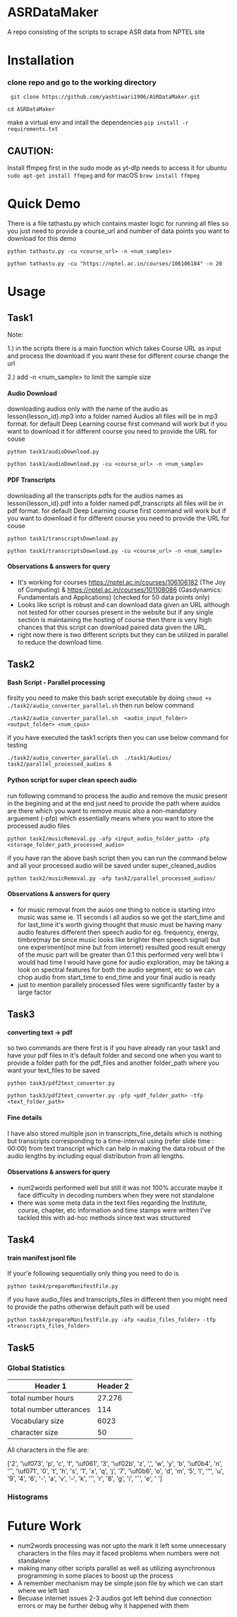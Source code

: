 # ASRDataMaker
A repo consisting of the scripts to scrape ASR data from NPTEL site

# Installation

### clone repo and go to the working directory
` git clone https://github.com/yashtiwari1906/ASRDataMaker.git` 

`cd ASRDataMaker`

make a virtual env and intall the dependencies 
`pip install -r requirements.txt`

## CAUTION:
Install ffmpeg first in the sudo mode as yt-dlp needs to access it for ubuntu `sudo apt-get install ffmpeg` and for macOS `brew install ffmpeg`

# Quick Demo 

There is a file tathastu.py which contains master logic for running all files so you just need to provide a course_url and number of data points you want to download for this demo


`python tathastu.py -cu <course_url> -n <num_samples>` 

`python tathastu.py -cu "https://nptel.ac.in/courses/106106184" -n 20`


# Usage

## Task1
Note: 

1.) in the scripts there is a main function which takes Course URL as input and process the download if you want these for different course change the url 

2.) add -n <num_sample> to limit the sample size

#### Audio Download
downloading audios only with the name of the audio as lesson{lesson_id}.mp3 into a folder named Audios all files will be in mp3 format. for default Deep Learning course first command will work but if you want to download it for different course you need to provide the URL for couse 

`python task1/audioDownload.py` 

`python task1/audioDownload.py -cu <course_url> -n <num_sample>`

#### PDF Transcripts
downloading all the transcripts pdfs for the audios names as lesson{lesson_id}.pdf into a folder named pdf_transcripts all files will be in pdf format. for default Deep Learning course first command will work but if you want to download it for different course you need to provide the URL for couse

`python task1/transcriptsDownload.py`

`python task1/transcriptsDownload.py -cu <course_url> -n <num_sample>`

#### Observations & answers for query
* It's working for courses https://nptel.ac.in/courses/106106182 (The Joy of Computing) & https://nptel.ac.in/courses/101108086 (Gasdynamics: Fundamentals and Applications) (checked for 50 data points only)
* Looks like script is robust and can download data given an URL although not tested for other courses present in the website but if any single section is maintaining the hosting of course then there is very high chances that this script can download paired data given the URL.
* right now there is two different scripts but they can be utilized in parallel to reduce the download time.


## Task2
#### Bash Script - Parallel processing
firslty you need to make this bash script executable by doing `chmod +x ./task2/audio_converter_parallel.sh` then run below command

`./task2/audio_converter_parallel.sh  <audio_input_folder> <output_folder> <num_cpus>`

If you have executed the task1 scripts then you can use below command for testing 

`./task2/audio_converter_parallel.sh  ./task1/Audios/ task2/parallel_processed_audios 6`

#### Python script for super clean speech audio
run following command to process the audio and remove the music present in the begining and at the end just need to provide the path where auidos are there which you want to remove music also a non-mandatory arguement (-pfp) which essentially means where you want to store the processed audio files

`python task2/musicRemoval.py -afp <input_audio_folder_path> -pfp <storage_folder_path_processed_audio>`

if you have ran the above bash script then you can run the command below and all your processed audio will be saved under super_cleaned_audios

`python task2/musicRemoval.py -afp task2/parallel_processed_audios/`

#### Observations & answers for query
* for music removal from the auios one thing to notice is starting intro music was same ie. 11 seconds i all audios so we got the start_time and for last_time it's worth giving thought that music must be having many audio features different then speech audio for eg. frequency, energy, timbre(may be since music looks like brighter then speech signal) but one experiment(not mine but from internet) resulted good result energy of the music part will be greater than 0.1 this performed very well btw I would had time I would have gone for audio exploration, may be taking a look on spectral features for both the audio segment, etc so we can chop audio from start_time to end_time and your final audio is ready
* just to mention parallely processed files were significantly faster by a large factor 


## Task3
#### converting text -> pdf
so two commands are there first is if you have already ran your task1 and have your pdf files in it's default folder and second one when you want to provide a folder path for the pdf_files and another folder_path where you want your text_files to be saved

`python task3/pdf2text_converter.py`

`python task3/pdf2text_converter.py -pfp <pdf_folder_path> -tfp <text_folder_path>`

#### Fine details
I have also stored multiple json in transcripts_fine_details which is nothing but transcripts corresponding to a time-interval using (refer slide time : 00:00) from text transcript which can help in making the data robust of the audio lengths by including equal distribution from all lengths.

#### Observations & answers for query
* num2words performed well but still it was not 100% accurate maybe it face difficulty in decoding numbers when they were not standalone
* there was some meta data in the text files regarding the Institute, course, chapter, etc information and time stamps were written I've tackled this with ad-hoc methods since text was structured


## Task4
#### train manifest jsonl file 
If your'e following sequentially only thing you need to do is 

`python task4/prepareManifestFile.py`

if you have audio_files and transcripts_files in different then you might need to provide the paths otherwise default path will be used

`python task4/prepareManifestFile.py -afp <audio_files_folder> -tfp <transcripts_files_folder>`

## Task5

### Global Statistics

| Header 1          | Header 2 |
|-------------------|----------|
| total number hours|  27.276
| total number utterances|  114
| Vocabulary size |  6023  
| character size |   50  

All characters in the file are:

['2', '\uf073', 'p', 'c', 'f', '\uf061', '3', '\uf02b', 'z', ',', 'w', 'y', 'b', '\uf0b4', 'n', '’', '\uf071', '0', 't', 'h', 's', '1', 'x', 'q', 'j', '7', '\uf0b6', 'o', 'd', 'm', '5', 'l', '“', 'u', '9', '4', '6', '-', 'a', 'v', '–', 'k', '‘', 'r', '8', 'g', 'i', 'ˆ', 'e', ' ']

### Histograms



# Future Work
* num2words processing was not upto the mark it left some unnecessary characters in the files may it faced problems when numbers were not standalone
* making many other scripts parallel as well as utilizing asynchronous programming in some places to boost up the process
* A remember mechanism may be simple json file by which we can start where we left last 
* Becuase internet issues 2-3 audios got left behind due connection errors or may be further debug why it happened with them
